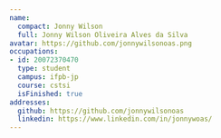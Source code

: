 ```yaml
---
name:
  compact: Jonny Wilson
  full: Jonny Wilson Oliveira Alves da Silva
avatar: https://github.com/jonnywilsonoas.png
occupations:
- id: 20072370470
  type: student
  campus: ifpb-jp
  course: cstsi
  isFinished: true
addresses:
  github: https://github.com/jonnywilsonoas
  linkedin: https://www.linkedin.com/in/jonnywoas/
---
```

